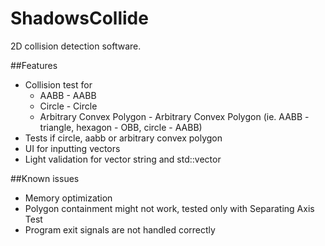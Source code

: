 # ShadowsCollide
2D collision detection software.

##Features
* Collision test for
    * AABB - AABB
    * Circle - Circle
    * Arbitrary Convex Polygon - Arbitrary Convex Polygon (ie. AABB - triangle, hexagon - OBB, circle - AABB)
* Tests if circle, aabb or arbitrary convex polygon
* UI for inputting vectors
* Light validation for vector string and std::vector

##Known issues
* Memory optimization
* Polygon containment might not work, tested only with Separating Axis Test
* Program exit signals are not handled correctly
